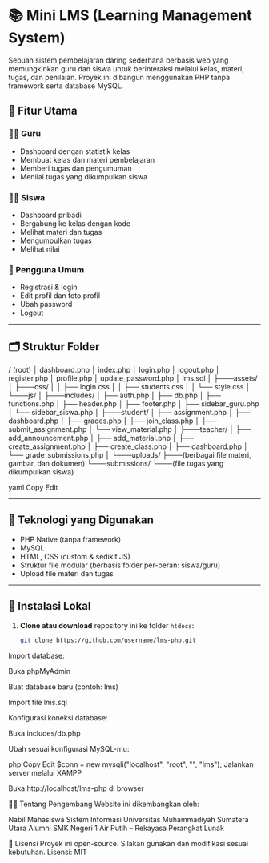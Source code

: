 # 📚 Mini LMS (Learning Management System)

Sebuah sistem pembelajaran daring sederhana berbasis web yang memungkinkan guru dan siswa untuk berinteraksi melalui kelas, materi, tugas, dan penilaian. Proyek ini dibangun menggunakan PHP tanpa framework serta database MySQL.

## 🔧 Fitur Utama

### 👨‍🏫 Guru
- Dashboard dengan statistik kelas
- Membuat kelas dan materi pembelajaran
- Memberi tugas dan pengumuman
- Menilai tugas yang dikumpulkan siswa

### 👨‍🎓 Siswa
- Dashboard pribadi
- Bergabung ke kelas dengan kode
- Melihat materi dan tugas
- Mengumpulkan tugas
- Melihat nilai

### 👤 Pengguna Umum
- Registrasi & login
- Edit profil dan foto profil
- Ubah password
- Logout

---

## 🗂️ Struktur Folder

/ (root)
│ dashboard.php
│ index.php
│ login.php
│ logout.php
│ register.php
│ profile.php
│ update_password.php
│ lms.sql
│
├───assets/
│ ├───css/
│ │ ├── login.css
│ │ ├── students.css
│ │ └── style.css
│ └───js/
│
├───includes/
│ ├── auth.php
│ ├── db.php
│ ├── functions.php
│ ├── header.php
│ ├── footer.php
│ ├── sidebar_guru.php
│ └── sidebar_siswa.php
│
├───student/
│ ├── assignment.php
│ ├── dashboard.php
│ ├── grades.php
│ ├── join_class.php
│ ├── submit_assignment.php
│ └── view_material.php
│
├───teacher/
│ ├── add_announcement.php
│ ├── add_material.php
│ ├── create_assignment.php
│ ├── create_class.php
│ ├── dashboard.php
│ └── grade_submissions.php
│
└───uploads/
├───(berbagai file materi, gambar, dan dokumen)
└───submissions/
└───(file tugas yang dikumpulkan siswa)

yaml
Copy
Edit

---

## 🧪 Teknologi yang Digunakan

- PHP Native (tanpa framework)
- MySQL
- HTML, CSS (custom & sedikit JS)
- Struktur file modular (berbasis folder per-peran: siswa/guru)
- Upload file materi dan tugas

---

## 💾 Instalasi Lokal

1. **Clone atau download** repository ini ke folder `htdocs`:
   ```bash
   git clone https://github.com/username/lms-php.git
Import database:

Buka phpMyAdmin

Buat database baru (contoh: lms)

Import file lms.sql

Konfigurasi koneksi database:

Buka includes/db.php

Ubah sesuai konfigurasi MySQL-mu:

php
Copy
Edit
$conn = new mysqli("localhost", "root", "", "lms");
Jalankan server melalui XAMPP

Buka http://localhost/lms-php di browser

👨‍💻 Tentang Pengembang
Website ini dikembangkan oleh:

Nabil
Mahasiswa Sistem Informasi
Universitas Muhammadiyah Sumatera Utara
Alumni SMK Negeri 1 Air Putih – Rekayasa Perangkat Lunak

📜 Lisensi
Proyek ini open-source. Silakan gunakan dan modifikasi sesuai kebutuhan.
Lisensi: MIT

